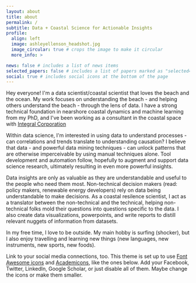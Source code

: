 ```yaml
---
layout: about
title: about
permalink: /
subtitle: Data + Coastal Science for Actionable Insights 
profile:
  align: left
  image: ashleyellenson_headshot.jpg
  image_circular: true # crops the image to make it circular
  more_info: >

news: false # includes a list of news items
selected_papers: false # includes a list of papers marked as "selected={true}"
social: true # includes social icons at the bottom of the page
---
```


Hey everyone! I'm a data scientist/coastal scientist that loves the beach and the ocean. My work focuses on understanding the beach - and helping others understand the beach - through the lens of data. I have a strong technical foundation in nearshore coastal dynamics and machine learning from my PhD, and I've been working as a consultant in the coastal space with <a href="www.integral-corp.com"> Integral Corporation </a>

Within data science, I'm interested in using data to understand processes - can correlations and trends translate to understanding causation? I believe that data - and powerful data mining techniques - can unlock patterns that are otherwise imperceivable by using manual techniques alone. Tool development and automation follow, hopefully to augment and support data science research, ultimately resulting in even more powerful insights.

Data insights are only as valuable as they are understandable and useful to the people who need them most. Non-technical decision makers (read: policy makers, renewable energy developers) rely on data being understandable to make decisions. As a coastal resilence scientist, I act as a translator between the non-technical and the technical, helping non-technical folks mold their questions into questions specific to the data. I also create data visualizations, powerpoints, and write reports to distill relevant nuggets of information from datasets. 

In my free time, I love to be outside. My main hobby is surfing (shocker), but I also enjoy travelling and learning new things (new languages, new instruments, new sports, new foods). 

Link to your social media connections, too. This theme is set up to use [Font Awesome icons](https://fontawesome.com/) and [Academicons](https://jpswalsh.github.io/academicons/), like the ones below. Add your Facebook, Twitter, LinkedIn, Google Scholar, or just disable all of them. Maybe change the icons or make them smaller. 
